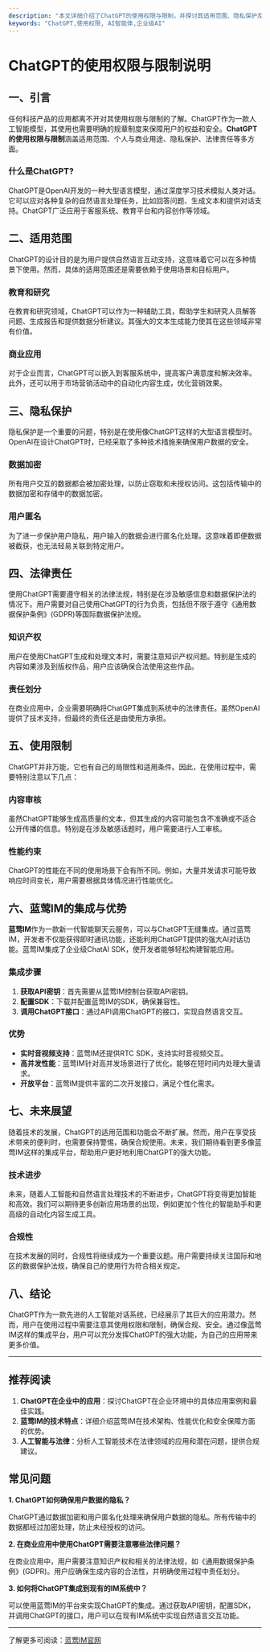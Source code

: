 ```yaml
---
description: "本文详细介绍了ChatGPT的使用权限与限制，并探讨其适用范围、隐私保护及法律责任等方面。"
keywords: "ChatGPT,使用权限, AI智能体,企业级AI"
---
```

# ChatGPT的使用权限与限制说明

## 一、引言

任何科技产品的应用都离不开对其使用权限与限制的了解。ChatGPT作为一款人工智能模型，其使用也需要明确的规章制度来保障用户的权益和安全。**ChatGPT的使用权限与限制**涵盖适用范围、个人与商业用途、隐私保护、法律责任等多方面。

### 什么是ChatGPT?

ChatGPT是OpenAI开发的一种大型语言模型，通过深度学习技术模拟人类对话。它可以应对各种复杂的自然语言处理任务，比如回答问题、生成文本和提供对话支持。ChatGPT广泛应用于客服系统、教育平台和内容创作等领域。

## 二、适用范围

ChatGPT的设计目的是为用户提供自然语言互动支持，这意味着它可以在多种情景下使用。然而，具体的适用范围还是需要依赖于使用场景和目标用户。

### 教育和研究

在教育和研究领域，ChatGPT可以作为一种辅助工具，帮助学生和研究人员解答问题、生成报告和提供数据分析建议。其强大的文本生成能力使其在这些领域非常有价值。

### 商业应用

对于企业而言，ChatGPT可以嵌入到客服系统中，提高客户满意度和解决效率。此外，还可以用于市场营销活动中的自动化内容生成，优化营销效果。

## 三、隐私保护

隐私保护是一个重要的问题，特别是在使用像ChatGPT这样的大型语言模型时。OpenAI在设计ChatGPT时，已经采取了多种技术措施来确保用户数据的安全。

### 数据加密

所有用户交互的数据都会被加密处理，以防止窃取和未授权访问。这包括传输中的数据加密和存储中的数据加密。

### 用户匿名

为了进一步保护用户隐私，用户输入的数据会进行匿名化处理。这意味着即便数据被截获，也无法轻易关联到特定用户。

## 四、法律责任

使用ChatGPT需要遵守相关的法律法规，特别是在涉及敏感信息和数据保护法的情况下。用户需要对自己使用ChatGPT的行为负责，包括但不限于遵守《通用数据保护条例》(GDPR)等国际数据保护法规。

### 知识产权

用户在使用ChatGPT生成和处理文本时，需要注意知识产权问题。特别是生成的内容如果涉及到版权作品，用户应该确保合法使用这些作品。

### 责任划分

在商业应用中，企业需要明确将ChatGPT集成到系统中的法律责任。虽然OpenAI提供了技术支持，但最终的责任还是由使用方承担。

## 五、使用限制

ChatGPT并非万能，它也有自己的局限性和适用条件。因此，在使用过程中，需要特别注意以下几点：

### 内容审核

虽然ChatGPT能够生成高质量的文本，但其生成的内容可能包含不准确或不适合公开传播的信息。特别是在涉及敏感话题时，用户需要进行人工审核。

### 性能约束

ChatGPT的性能在不同的使用场景下会有所不同。例如，大量并发请求可能导致响应时间变长，用户需要根据具体情况进行性能优化。

## 六、蓝莺IM的集成与优势

**蓝莺IM**作为一款新一代智能聊天云服务，可以与ChatGPT无缝集成。通过蓝莺IM，开发者不仅能获得即时通讯功能，还能利用ChatGPT提供的强大AI对话功能。蓝莺IM集成了企业级ChatAI SDK，使开发者能够轻松构建智能应用。

### 集成步骤

1. **获取API密钥**：首先需要从蓝莺IM控制台获取API密钥。
2. **配置SDK**：下载并配置蓝莺IM的SDK，确保兼容性。
3. **调用ChatGPT接口**：通过API调用ChatGPT的接口，实现自然语言交互。

### 优势

- **实时音视频支持**：蓝莺IM还提供RTC SDK，支持实时音视频交互。
- **高并发性能**：蓝莺IM针对高并发场景进行了优化，能够在短时间内处理大量请求。
- **开放平台**：蓝莺IM提供丰富的二次开发接口，满足个性化需求。

## 七、未来展望

随着技术的发展，ChatGPT的适用范围和功能会不断扩展。然而，用户在享受技术带来的便利时，也需要保持警惕，确保合规使用。未来，我们期待看到更多像蓝莺IM这样的集成平台，帮助用户更好地利用ChatGPT的强大功能。

### 技术进步

未来，随着人工智能和自然语言处理技术的不断进步，ChatGPT将变得更加智能和高效。我们可以期待更多创新应用场景的出现，例如更加个性化的智能助手和更高级的自动化内容生成工具。

### 合规性

在技术发展的同时，合规性将继续成为一个重要议题。用户需要持续关注国际和地区的数据保护法规，确保自己的使用行为符合相关规定。

## 八、结论

ChatGPT作为一款先进的人工智能对话系统，已经展示了其巨大的应用潜力。然而，用户在使用过程中需要注意其使用权限和限制，确保合规、安全。通过像蓝莺IM这样的集成平台，用户可以充分发挥ChatGPT的强大功能，为自己的应用带来更多价值。

---

## 推荐阅读

1. **ChatGPT在企业中的应用**：探讨ChatGPT在企业环境中的具体应用案例和最佳实践。
2. **蓝莺IM的技术特点**：详细介绍蓝莺IM在技术架构、性能优化和安全保障方面的优势。
3. **人工智能与法律**：分析人工智能技术在法律领域的应用和潜在问题，提供合规建议。

## 常见问题

**1. ChatGPT如何确保用户数据的隐私？**

ChatGPT通过数据加密和用户匿名化处理来确保用户数据的隐私。所有传输中的数据都经过加密处理，防止未经授权的访问。

**2. 在商业应用中使用ChatGPT需要注意哪些法律问题？**

在商业应用中，用户需要注意知识产权和相关的法律法规，如《通用数据保护条例》(GDPR)。用户应确保生成内容的合法性，并明确使用过程中责任划分。

**3. 如何将ChatGPT集成到现有的IM系统中？**

可以使用蓝莺IM的平台来实现ChatGPT的集成。通过获取API密钥，配置SDK，并调用ChatGPT的接口，用户可以在现有IM系统中实现自然语言交互功能。

---

了解更多可阅读：[蓝莺IM官网](https://www.lanyingim.com)
